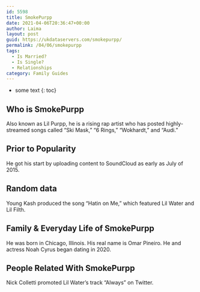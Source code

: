 ```yaml
---
id: 5598
title: SmokePurpp
date: 2021-04-06T20:36:47+00:00
author: Laima
layout: post
guid: https://ukdataservers.com/smokepurpp/
permalink: /04/06/smokepurpp
tags:
  - Is Married?
  - Is Single?
  - Relationships
category: Family Guides
---
```


* some text
{: toc}


## Who is SmokePurpp
                  
                  
                  
Also known as Lil Purpp, he is a rising rap artist who has posted highly-streamed songs called &#8220;Ski Mask,&#8221; &#8220;6 Rings,&#8221; &#8220;Wokhardt,&#8221; and &#8220;Audi.&#8221;
                  
              
            
              
            
                
                
                
## Prior to Popularity
                  
                  
                  
He got his start by uploading content to SoundCloud as early as July of 2015.
                  
              
            
              
            
                
                
                
## Random data
                  
                  
                  
Young Kash produced the song &#8220;Hatin on Me,&#8221; which featured Lil Water and Lil Filth.
                  
              
            
              
            
                
                
                
## Family & Everyday Life of SmokePurpp
                  
                  
                  
He was born in Chicago, Illinois. His real name is Omar Pineiro. He and actress Noah Cyrus began dating in 2020.
                  
              
            
              
            
                
                
                
## People Related With SmokePurpp
                  
                  
                  
Nick Colletti promoted Lil Water&#8217;s track &#8220;Always&#8221; on Twitter.
                  
              
            
              
            
                
              
            
              
              
            
            
              
            
          
          
          